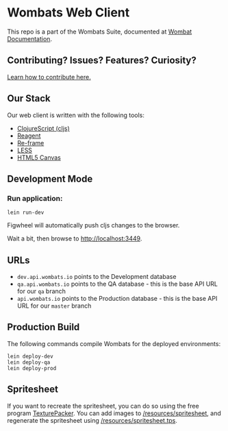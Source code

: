 # Wombats Web Client
This repo is a part of the Wombats Suite, documented at [Wombat Documentation](https://github.com/willowtreeapps/wombats-documentation). 

## Contributing? Issues? Features? Curiosity?
[Learn how to contribute here.](https://github.com/willowtreeapps/wombats-web-client/blob/develop/CONTRIBUTING.md)

## Our Stack
Our web client is written with the following tools:
* [ClojureScript (cljs)](https://clojurescript.org/)
* [Reagent](https://github.com/reagent-project/reagent)
* [Re-frame](https://github.com/Day8/re-frame) 
* [LESS](http://lesscss.org/#)
* [HTML5 Canvas](https://www.w3schools.com/html/html5_canvas.asp)

## Development Mode
### Run application:

```
lein run-dev
```

Figwheel will automatically push cljs changes to the browser.

Wait a bit, then browse to [http://localhost:3449](http://localhost:3449).

## URLs
* `dev.api.wombats.io` points to the Development database 
* `qa.api.wombats.io` points to the QA database - this is the base API URL for our `qa` branch
* `api.wombats.io` points to the Production database - this is the base API URL for our `master` branch

## Production Build

The following commands compile Wombats for the deployed environments:

```
lein deploy-dev
lein deploy-qa
lein deploy-prod
```

## Spritesheet

If you want to recreate the spritesheet, you can do so using the free program [TexturePacker](https://www.codeandweb.com/texturepacker). You can add images to [/resources/spritesheet](/resources/spritesheet), and regenerate the spritesheet using [/resources/spritesheet.tps](/resources/spritesheet.tps).
